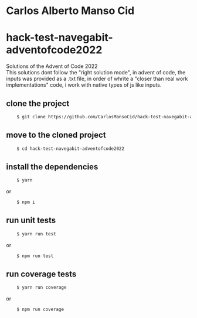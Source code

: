 # Carlos Alberto Manso Cid
# hack-test-navegabit-adventofcode2022 
Solutions of the Advent of Code 2022 <br/>
This solutions dont follow the "right solution mode", in advent of code, the inputs was provided as a .txt file, in order of
whrite a "closer than real work implementations" code, i work with native types of js like inputs.

## clone the project
```Bash
    $ git clone https://github.com/CarlosMansoCid/hack-test-navegabit-adventofcode2022.git
```
## move to the cloned project
```Bash
    $ cd hack-test-navegabit-adventofcode2022
```
## install the dependencies
```Bash
    $ yarn 
```
or
```Bash
    $ npm i 
```
## run unit tests
```Bash
    $ yarn run test
```
or
```Bash
    $ npm run test
```
## run coverage tests
```Bash
    $ yarn run coverage
```
or
```Bash
    $ npm run coverage
```